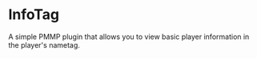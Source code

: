 # InfoTag
A simple PMMP plugin that allows you to view basic player information in the player's nametag.

